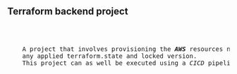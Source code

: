 <h2>Terraform backend project</h2>
</br></br>
<pre>
    A project that involves provisioning the <b><i>AWS</i></b> resources necessary to remotely store 
    any applied terraform.state and locked version.
    This project can as well be executed using a <i>CICD</i> pipeline via <b>Jenkins</b>.
</pre>

